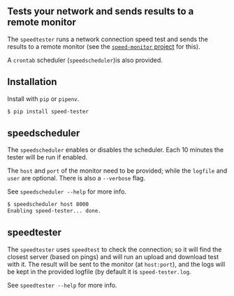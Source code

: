 
## Tests your network and sends results to a remote monitor

The `speedtester` runs a network connection speed test and sends the results
to a remote monitor (see the
[`speed-monitor` project](https://github.com/jw/speed-monitor) for this).

A `crontab` scheduler (`speedscheduler`)is also provided.

## Installation

Install with `pip` or `pipenv`.

```bash
$ pip install speed-tester
```

## speedscheduler

The `speedscheduler` enables or disables the scheduler.  Each 10 minutes
the tester will be run if enabled.

The `host` and `port` of the monitor need to be provided; while the `logfile`
and `user` are optional.  There is also a `--verbose` flag.

See `speedscheduler --help` for more info.

```bash
$ speedscheduler host 8000
Enabling speed-tester... done.
```

## speedtester

The `speedtester` uses `speedtest` to check the connection; so it will
find the closest server (based on pings) and will run an upload and download
test with it.  The result will be sent to the monitor (at `host:port`),
and the logs will be kept in the provided logfile (by default it is
`speed-tester.log`.

See `speedtester --help` for more info.
